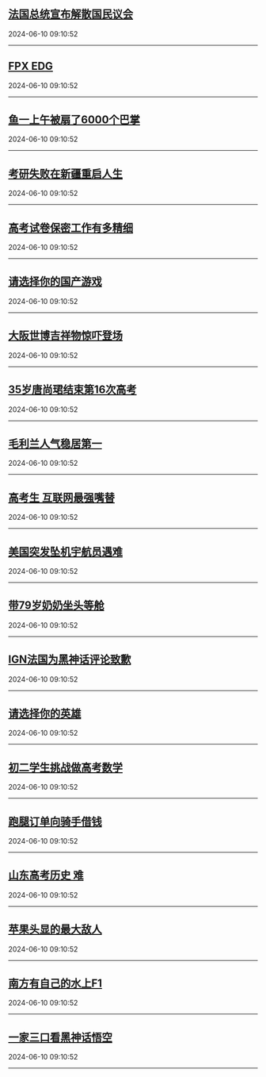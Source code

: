 ## [法国总统宣布解散国民议会](https://search.bilibili.com/all?vt=36849326&keyword=%E6%B3%95%E5%9B%BD%E6%80%BB%E7%BB%9F%E5%AE%A3%E5%B8%83%E8%A7%A3%E6%95%A3%E5%9B%BD%E6%B0%91%E8%AE%AE%E4%BC%9A&order=click)

2024-06-10 09:10:52

---
## [FPX EDG](https://search.bilibili.com/all?vt=36849326&keyword=FPX+EDG&order=click)

2024-06-10 09:10:52

---
## [鱼一上午被扇了6000个巴掌](https://search.bilibili.com/all?vt=36849326&keyword=%E9%B1%BC%E4%B8%80%E4%B8%8A%E5%8D%88%E8%A2%AB%E6%89%87%E4%BA%866000%E4%B8%AA%E5%B7%B4%E6%8E%8C&order=click)

2024-06-10 09:10:52

---
## [考研失败在新疆重启人生](https://search.bilibili.com/all?vt=36849326&keyword=%E8%80%83%E7%A0%94%E5%A4%B1%E8%B4%A5%E5%9C%A8%E6%96%B0%E7%96%86%E9%87%8D%E5%90%AF%E4%BA%BA%E7%94%9F&order=click)

2024-06-10 09:10:52

---
## [高考试卷保密工作有多精细](https://search.bilibili.com/all?vt=36849326&keyword=%E9%AB%98%E8%80%83%E8%AF%95%E5%8D%B7%E4%BF%9D%E5%AF%86%E5%B7%A5%E4%BD%9C%E6%9C%89%E5%A4%9A%E7%B2%BE%E7%BB%86&order=click)

2024-06-10 09:10:52

---
## [请选择你的国产游戏](https://search.bilibili.com/all?vt=36849326&keyword=%E8%AF%B7%E9%80%89%E6%8B%A9%E4%BD%A0%E7%9A%84%E5%9B%BD%E4%BA%A7%E6%B8%B8%E6%88%8F&order=click)

2024-06-10 09:10:52

---
## [大阪世博吉祥物惊吓登场](https://search.bilibili.com/all?vt=36849326&keyword=%E5%A4%A7%E9%98%AA%E4%B8%96%E5%8D%9A%E5%90%89%E7%A5%A5%E7%89%A9%E6%83%8A%E5%90%93%E7%99%BB%E5%9C%BA&order=click)

2024-06-10 09:10:52

---
## [35岁唐尚珺结束第16次高考](https://search.bilibili.com/all?vt=36849326&keyword=35%E5%B2%81%E5%94%90%E5%B0%9A%E7%8F%BA%E7%BB%93%E6%9D%9F%E7%AC%AC16%E6%AC%A1%E9%AB%98%E8%80%83&order=click)

2024-06-10 09:10:52

---
## [毛利兰人气稳居第一](https://search.bilibili.com/all?vt=36849326&keyword=%E6%AF%9B%E5%88%A9%E5%85%B0%E4%BA%BA%E6%B0%94%E7%A8%B3%E5%B1%85%E7%AC%AC%E4%B8%80&order=click)

2024-06-10 09:10:52

---
## [高考生 互联网最强嘴替](https://search.bilibili.com/all?vt=36849326&keyword=%E9%AB%98%E8%80%83%E7%94%9F+%E4%BA%92%E8%81%94%E7%BD%91%E6%9C%80%E5%BC%BA%E5%98%B4%E6%9B%BF&order=click)

2024-06-10 09:10:52

---
## [美国突发坠机宇航员遇难](https://search.bilibili.com/all?vt=36849326&keyword=%E7%BE%8E%E5%9B%BD%E7%AA%81%E5%8F%91%E5%9D%A0%E6%9C%BA%E5%AE%87%E8%88%AA%E5%91%98%E9%81%87%E9%9A%BE&order=click)

2024-06-10 09:10:52

---
## [带79岁奶奶坐头等舱](https://search.bilibili.com/all?vt=36849326&keyword=%E5%B8%A679%E5%B2%81%E5%A5%B6%E5%A5%B6%E5%9D%90%E5%A4%B4%E7%AD%89%E8%88%B1&order=click)

2024-06-10 09:10:52

---
## [IGN法国为黑神话评论致歉](https://search.bilibili.com/all?vt=36849326&keyword=IGN%E6%B3%95%E5%9B%BD%E4%B8%BA%E9%BB%91%E7%A5%9E%E8%AF%9D%E8%AF%84%E8%AE%BA%E8%87%B4%E6%AD%89&order=click)

2024-06-10 09:10:52

---
## [请选择你的英雄](https://search.bilibili.com/all?vt=36849326&keyword=%E8%AF%B7%E9%80%89%E6%8B%A9%E4%BD%A0%E7%9A%84%E8%8B%B1%E9%9B%84&order=click)

2024-06-10 09:10:52

---
## [初二学生挑战做高考数学](https://search.bilibili.com/all?vt=36849326&keyword=%E5%88%9D%E4%BA%8C%E5%AD%A6%E7%94%9F%E6%8C%91%E6%88%98%E5%81%9A%E9%AB%98%E8%80%83%E6%95%B0%E5%AD%A6&order=click)

2024-06-10 09:10:52

---
## [跑腿订单向骑手借钱](https://search.bilibili.com/all?vt=36849326&keyword=%E8%B7%91%E8%85%BF%E8%AE%A2%E5%8D%95%E5%90%91%E9%AA%91%E6%89%8B%E5%80%9F%E9%92%B1&order=click)

2024-06-10 09:10:52

---
## [山东高考历史 难](https://search.bilibili.com/all?vt=36849326&keyword=%E5%B1%B1%E4%B8%9C%E9%AB%98%E8%80%83%E5%8E%86%E5%8F%B2+%E9%9A%BE&order=click)

2024-06-10 09:10:52

---
## [苹果头显的最大敌人](https://search.bilibili.com/all?vt=36849326&keyword=%E8%8B%B9%E6%9E%9C%E5%A4%B4%E6%98%BE%E7%9A%84%E6%9C%80%E5%A4%A7%E6%95%8C%E4%BA%BA&order=click)

2024-06-10 09:10:52

---
## [南方有自己的水上F1](https://search.bilibili.com/all?vt=36849326&keyword=%E5%8D%97%E6%96%B9%E6%9C%89%E8%87%AA%E5%B7%B1%E7%9A%84%E6%B0%B4%E4%B8%8AF1&order=click)

2024-06-10 09:10:52

---
## [一家三口看黑神话悟空](https://search.bilibili.com/all?vt=36849326&keyword=%E4%B8%80%E5%AE%B6%E4%B8%89%E5%8F%A3%E7%9C%8B%E9%BB%91%E7%A5%9E%E8%AF%9D%E6%82%9F%E7%A9%BA&order=click)

2024-06-10 09:10:52

---
